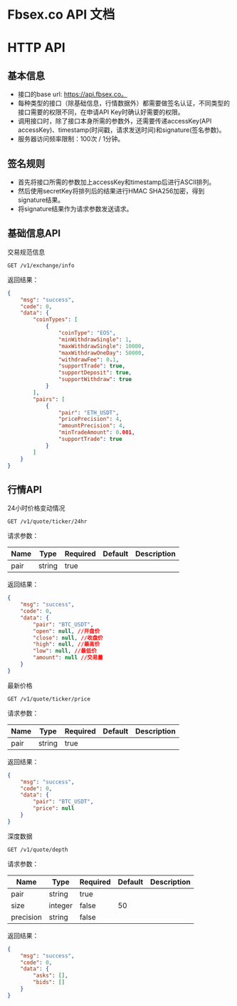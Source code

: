 # Fbsex.co API 文档
# HTTP API
## 基本信息
* 接口的base url: https://api.fbsex.co。
* 每种类型的接口（除基础信息，行情数据外）都需要做签名认证，不同类型的接口需要的权限不同，在申请API Key时确认好需要的权限。
* 调用接口时，除了接口本身所需的参数外，还需要传递accessKey(API accessKey)、timestamp(时间戳，请求发送时间)和signature(签名参数)。
* 服务器访问频率限制：100次 / 1分钟。
## 签名规则
* 首先将接口所需的参数加上accessKey和timestamp后进行ASCII排列。
* 然后使用secretKey将排列后的结果进行HMAC SHA256加密，得到signature结果。
* 将signature结果作为请求参数发送请求。
## 基础信息API
交易规范信息
```
GET /v1/exchange/info
```
返回结果：
```json
{
    "msg": "success",
    "code": 0,
    "data": {
        "coinTypes": [
            {
                "coinType": "EOS",
                "minWithdrawSingle": 1,
                "maxWithdrawSingle": 10000,
                "maxWithdrawOneDay": 50000,
                "withdrawFee": 0.1,
                "supportTrade": true,
                "supportDeposit": true,
                "supportWithdraw": true
            }
        ],
        "pairs": [
            {
                "pair": "ETH_USDT",
                "pricePrecision": 4,
                "amountPrecision": 4,
                "minTradeAmount": 0.001,
                "supportTrade": true
            }
        ]
    }
}
```
## 行情API
24小时价格变动情况
```
GET /v1/quote/ticker/24hr
```
请求参数：

| Name | Type | Required | Default | Description  |
| ---- | ---- | -------- | ------- | ------------ |
| pair | string | true | | |
返回结果：
```json
{
    "msg": "success",
    "code": 0,
    "data": {
        "pair": "BTC_USDT",
        "open": null, //开盘价
        "close": null, //收盘价
        "high": null, //最高价
        "low": null, //最低价
        "amount": null //交易量
    }
}
```
最新价格
```
GET /v1/quote/ticker/price
```
请求参数：

| Name | Type | Required | Default | Description  |
| ---- | ---- | -------- | ------- | ------------ |
| pair | string | true | | |
返回结果：
```json
{
    "msg": "success",
    "code": 0,
    "data": {
        "pair": "BTC_USDT",
        "price": null
    }
}
```
深度数据
```
GET /v1/quote/depth
```
请求参数：

| Name | Type | Required | Default | Description  |
| ---- | ---- | -------- | ------- | ------------ |
| pair | string | true | | |
| size | integer | false | 50 | |
| precision | string | false | | |
返回结果：
```json
{
    "msg": "success",
    "code": 0,
    "data": {
        "asks": [],
        "bids": []
    }
}
```